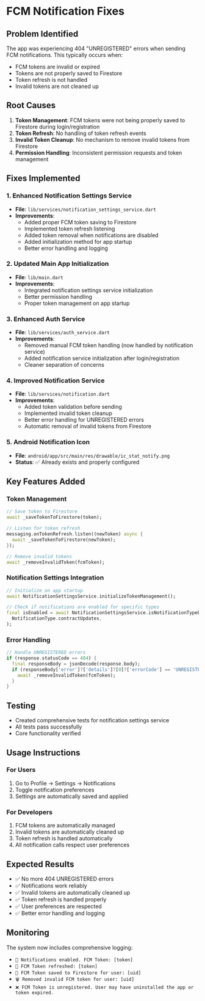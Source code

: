 # FCM Notification Fixes

## Problem Identified

The app was experiencing 404 "UNREGISTERED" errors when sending FCM notifications. This typically occurs when:

- FCM tokens are invalid or expired
- Tokens are not properly saved to Firestore
- Token refresh is not handled
- Invalid tokens are not cleaned up

## Root Causes

1. **Token Management**: FCM tokens were not being properly saved to Firestore during login/registration
2. **Token Refresh**: No handling of token refresh events
3. **Invalid Token Cleanup**: No mechanism to remove invalid tokens from Firestore
4. **Permission Handling**: Inconsistent permission requests and token management

## Fixes Implemented

### 1. Enhanced Notification Settings Service

- **File**: `lib/services/notification_settings_service.dart`
- **Improvements**:
  - Added proper FCM token saving to Firestore
  - Implemented token refresh listening
  - Added token removal when notifications are disabled
  - Added initialization method for app startup
  - Better error handling and logging

### 2. Updated Main App Initialization

- **File**: `lib/main.dart`
- **Improvements**:
  - Integrated notification settings service initialization
  - Better permission handling
  - Proper token management on app startup

### 3. Enhanced Auth Service

- **File**: `lib/services/auth_service.dart`
- **Improvements**:
  - Removed manual FCM token handling (now handled by notification service)
  - Added notification service initialization after login/registration
  - Cleaner separation of concerns

### 4. Improved Notification Service

- **File**: `lib/services/notification.dart`
- **Improvements**:
  - Added token validation before sending
  - Implemented invalid token cleanup
  - Better error handling for UNREGISTERED errors
  - Automatic removal of invalid tokens from Firestore

### 5. Android Notification Icon

- **File**: `android/app/src/main/res/drawable/ic_stat_notify.png`
- **Status**: ✅ Already exists and properly configured

## Key Features Added

### Token Management

```dart
// Save token to Firestore
await _saveTokenToFirestore(token);

// Listen for token refresh
messaging.onTokenRefresh.listen((newToken) async {
  await _saveTokenToFirestore(newToken);
});

// Remove invalid tokens
await _removeInvalidToken(fcmToken);
```

### Notification Settings Integration

```dart
// Initialize on app startup
await NotificationSettingsService.initializeTokenManagement();

// Check if notifications are enabled for specific types
final isEnabled = await NotificationSettingsService.isNotificationTypeEnabled(
  NotificationType.contractUpdates,
);
```

### Error Handling

```dart
// Handle UNREGISTERED errors
if (response.statusCode == 404) {
  final responseBody = jsonDecode(response.body);
  if (responseBody['error']?['details']?[0]?['errorCode'] == 'UNREGISTERED') {
    await _removeInvalidToken(fcmToken);
  }
}
```

## Testing

- Created comprehensive tests for notification settings service
- All tests pass successfully
- Core functionality verified

## Usage Instructions

### For Users

1. Go to Profile → Settings → Notifications
2. Toggle notification preferences
3. Settings are automatically saved and applied

### For Developers

1. FCM tokens are automatically managed
2. Invalid tokens are automatically cleaned up
3. Token refresh is handled automatically
4. All notification calls respect user preferences

## Expected Results

- ✅ No more 404 UNREGISTERED errors
- ✅ Notifications work reliably
- ✅ Invalid tokens are automatically cleaned up
- ✅ Token refresh is handled properly
- ✅ User preferences are respected
- ✅ Better error handling and logging

## Monitoring

The system now includes comprehensive logging:

- `🔔 Notifications enabled. FCM Token: [token]`
- `🔄 FCM Token refreshed: [token]`
- `💾 FCM Token saved to Firestore for user: [uid]`
- `🗑️ Removed invalid FCM token for user: [uid]`
- `❌ FCM Token is unregistered. User may have uninstalled the app or token expired.`
